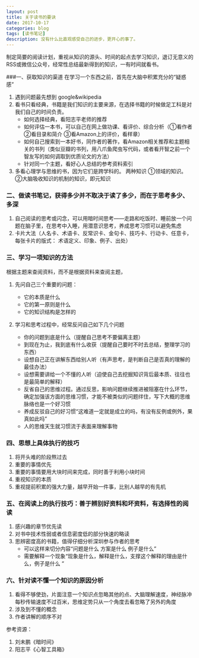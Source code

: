```yaml
---
layout: post
title: 关于读书的要诀
date: 2017-10-17
categories: blog
tags: [读书笔记]
description: 没有什么比直观感受自己的进步，更开心的事了。
---
```



制定简要的阅读计划，重视从知识的源头、时间的起点去学习知识，退订无意义的RSS或微信公众号，经常性总结最新得到的知识，一有时间就看书。

###一、获取知识的渠道
在学习一个东西之前，首先在大脑中积累充分的“疑惑感”
1. 遇到问题最先想到 google&wikipedia
2. 看书只看经典，书籍是我们知识的主要来源，在选择书籍的时候做足工科是对我们自己的时间负责。
	* 如何选择经典，看阳志平老师的推荐
	* 如何评估一本书，可以自己在网上做功课、看评价、综合分析（①看作者 ②看目录和简介 ③看Amazon上的评价，看样章）
	* 如何自己搜索到一本好书，同作者的著作，看Amazon相关推荐和主题相关的书列（类似豆瓣的书列，用八爪鱼爬虫写代码，或者看开智之前一个智友写的如何调取到优质论文的方法）
	* 针对同一个主题，看好心人总结的参考资料索引
3. 多看心理学与思维的书，因为它们是跨学科的。 两种知识 ①领域的知识。②大脑吸收知识的机制的知识，即元知识

### 二、做读书笔记，获得多少并不取决于读了多少，而在于思考多少、多深
1. 自己阅读的思考或闪念，可以用暗时间思考——走路和吃饭时、睡前放一个问题在脑子里，在思考中入睡，用潜意识思考，养成思考习惯可以避免焦虑
2. 卡片大法（人名卡、术语卡、反常识卡、金句卡、技巧卡、行动卡、任意卡，每张卡片的版式： 术语定义、印象、例子、出处）

### 三、学习一项知识的方法
根据主题来查阅资料，而不是根据资料来查阅主题，
1. 先问自己三个重要的问题：
   * 它的本质是什么
   * 它的第一原则是什么
   * 它的知识结构是怎样的

2. 学习和思考过程中，经常反问自己如下几个问题
   * 你的问题到底是什么（提醒自己思考不要偏离主题）
   * 到现在为止，我到底有什么收获（提醒自己要时不时去总结，整理学习的东西）
   * 设想自己正在讲解东西给别人听（有声思考，是判断自己是否真的理解的最佳办法）
   * 设想需要讲给一个不懂的人听（迫使自己去挖掘知识背后最本质、往往也是最简单的解释）
   * 反省自己的思维过程。通过反思，影响问题继续推进被阻塞在什么环节，确定加强该方面的思维习惯，才能不被类似的问题绊住，写下大概的思维脉络也是一个好习惯
   * 养成反驳自己的好习惯“这难道一定就是成立的吗，有没有反例或例外，果真如此吗”
   * 人的思维天生就习惯流于表面来理解事物

### 四、思想上具体执行的技巧
1. 将开头难的阶段熬过去
2. 重要的事情优先
3. 重要的事情要用大块时间来完成，同时善于利用小块时间
4. 重视知识的本质
5. 重视提前积累的强大力量，越早开始一件事，比别人越早的有先机

### 五、在阅读上的执行技巧：善于辨别好资料和坏资料，有选择性的阅读
1. 感兴趣的章节优先读
2. 对书中技术性弱或者信息密度低的部分快速的略读
3. 思辨密度高的书籍，值得仔细分析深圳参与作者的思考
    * 可以这样来切分内容“问题是什么 方案是什么 例子是什么”
    * 需要解释一个现象“现象是什么，解释是什么，支撑这个解释的理由是什么，例子是什么 ”


### 六、针对读不懂一个知识的原因分析
1. 看得不够使劲，片面注意一个知识点忽略其他的点、大脑理解速度，神经脉冲每秒传输速度不过百米，思维定势只从一个角度去看忽略了另外的角度
2. 涉及到不懂的概念
3. 作者讲解的顺序不对


参考资源：
1. 刘未鹏《暗时间》
2. 阳志平《心智工具箱》
